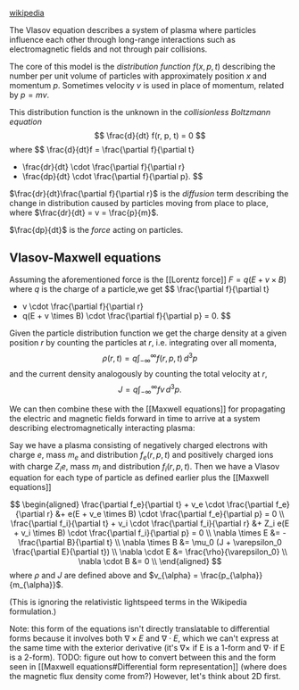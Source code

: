 [wikipedia](https://en.wikipedia.org/wiki/Vlasov_equation)

The Vlasov equation describes a system of plasma
where particles influence each other through long-range interactions
such as electromagnetic fields
and not through pair collisions.

The core of this model is the _distribution function_
$f(x, p, t)$ describing the number per unit volume
of particles with approximately position $x$ and momentum $p$.
Sometimes velocity $v$ is used in place of momentum,
related by $p = mv$.

This distribution function is the unknown
in the _collisionless Boltzmann equation_
$$
\frac{d}{dt} f(r, p, t) = 0
$$
where
$$
\frac{d}{dt}f = \frac{\partial f}{\partial t}
+ \frac{dr}{dt} \cdot \frac{\partial f}{\partial r}
+ \frac{dp}{dt} \cdot \frac{\partial f}{\partial p}.
$$

$\frac{dr}{dt}\frac{\partial f}{\partial r}$ is the _diffusion_ term
describing the change in distribution caused by particles moving
from place to place,
where $\frac{dr}{dt} = v = \frac{p}{m}$.

$\frac{dp}{dt}$ is the _force_ acting on particles.

## Vlasov-Maxwell equations

Assuming the aforementioned force is the [[Lorentz force]]
$F = q(E + v \times B)$
where $q$ is the charge of a particle,we get
$$
\frac{\partial f}{\partial t}
+ v \cdot \frac{\partial f}{\partial r}
+ q(E + v \times B) \cdot \frac{\partial f}{\partial p}
= 0.
$$

Given the particle distribution function we get the charge density
at a given position $r$ by counting the particles at $r$,
i.e. integrating over all momenta,
$$
\rho(r, t) = q \int_{-\infty}^{\infty} f(r, p, t) \,d^3p
$$
and the current density analogously by counting the total velocity at $r$,
$$
J = q \int_{-\infty}^{\infty} fv \,d^3p.
$$

We can then combine these with the [[Maxwell equations]]
for propagating the electric and magnetic fields forward in time
to arrive at a system describing electromagnetically interacting plasma:

Say we have a plasma consisting of
negatively charged electrons with charge $e$,
mass $m_e$ and distribution $f_e(r, p, t)$
and positively charged ions with charge $Z_i e$,
mass $m_i$ and distribution $f_i(r, p, t)$.
Then we have a Vlasov equation for each type of particle
as defined earlier plus the [[Maxwell equations]]

$$
\begin{aligned}
\frac{\partial f_e}{\partial t} + v_e \cdot \frac{\partial f_e}{\partial r}
&+ e(E + v_e \times B) \cdot \frac{\partial f_e}{\partial p} = 0 \\
\frac{\partial f_i}{\partial t} + v_i \cdot \frac{\partial f_i}{\partial r}
&+ Z_i e(E + v_i \times B) \cdot \frac{\partial f_i}{\partial p} = 0 \\
\nabla \times E &= -\frac{\partial B}{\partial t} \\
\nabla \times B &= \mu_0 (J + \varepsilon_0 \frac{\partial E}{\partial t}) \\
\nabla \cdot E &= \frac{\rho}{\varepsilon_0} \\
\nabla \cdot B &= 0 \\
\end{aligned}
$$
where $\rho$ and $J$ are defined above
and $v_{\alpha} = \frac{p_{\alpha}}{m_{\alpha}}$.

(This is ignoring the relativistic lightspeed terms in the Wikipedia formulation.)

Note: this form of the equations isn't directly translatable
to differential forms because it involves both $\nabla \times E$ and $\nabla \cdot E$,
which we can't express at the same time with the exterior derivative
(it's $\nabla \times$ if E is a 1-form and $\nabla \cdot$ if E is a 2-form).
TODO: figure out how to convert between this and the form seen in
[[Maxwell equations#Differential form representation]]
(where does the magnetic flux density come from?)
However, let's think about 2D first.
